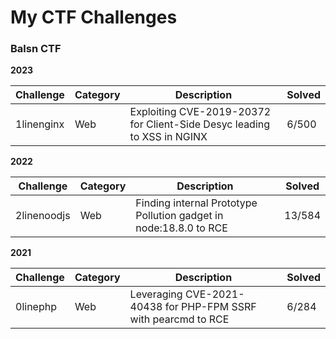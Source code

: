 # My CTF Challenges

### Balsn CTF

**2023**

| Challenge  | Category  | Description                                                             | Solved |
| ---------- | --------- | ----------------------------------------------------------------------- | ------ |
| 1linenginx | Web       | Exploiting CVE-2019-20372 for Client-Side Desyc leading to XSS in NGINX | 6/500 |

**2022**

| Challenge   | Category  | Description                                                           | Solved |
| ----------- | --------- | --------------------------------------------------------------------- | ------ |
| 2linenoodjs | Web       | Finding internal Prototype Pollution gadget in node:18.8.0 to RCE     | 13/584 |

**2021**

| Challenge | Category  | Description                                                    | Solved |
| --------- | --------- | -------------------------------------------------------------- | ------ |
| 0linephp  | Web       | Leveraging CVE-2021-40438 for PHP-FPM SSRF with pearcmd to RCE | 6/284  |


